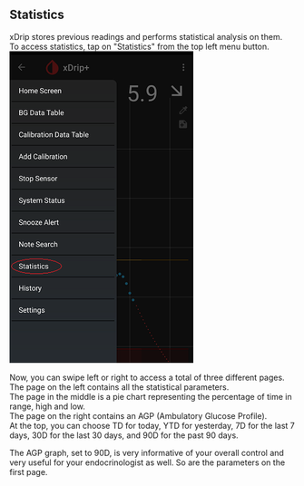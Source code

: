 ## Statistics  
  
xDrip stores previous readings and performs statistical analysis on them.  
To access statistics, tap on "Statistics" from the top left menu button.  
![](./images/statistics.png)  
  
Now, you can swipe left or right to access a total of three different pages.  
The page on the left contains all the statistical parameters.  
The page in the middle is a pie chart representing the percentage of time in range, high and low.  
The page on the right contains an AGP (Ambulatory Glucose Profile).  
At the top, you can choose TD for today, YTD for yesterday, 7D for the last 7 days, 30D for the last 30 days, and 90D for the past 90 days.  

The AGP graph, set to 90D, is very informative of your overall control and very useful for your endocrinologist as well.  So are the parameters on the first page.  
